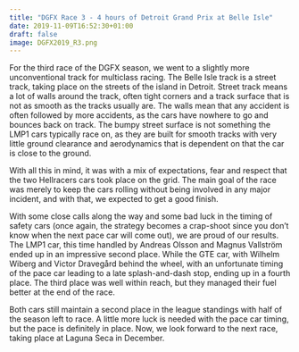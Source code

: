 ```yaml
---
title: "DGFX Race 3 - 4 hours of Detroit Grand Prix at Belle Isle"
date: 2019-11-09T16:52:30+01:00
draft: false
image: DGFX2019_R3.png
---
```



For the third race of the DGFX season, we went to a slightly more unconventional track for multiclass racing. The Belle Isle track is a street track, taking place on the streets of the island in Detroit. Street track means a lot of walls around the track, often tight corners and a track surface that is not as smooth as the tracks usually are. The walls mean that any accident is often followed by more accidents, as the cars have nowhere to go and bounces back on track. The bumpy street surface is not something the LMP1 cars typically race on, as they are built for smooth tracks with very little ground clearance and aerodynamics that is dependent on that the car is close to the ground.

With all this in mind, it was with a mix of expectations, fear and respect that the two Hellracers cars took place on the grid. The main goal of the race was merely to keep the cars rolling without being involved in any major incident, and with that, we expected to get a good finish.

With some close calls along the way and some bad luck in the timing of safety cars (once again, the strategy becomes a crap-shoot since you don’t know when the next pace car will come out), we are proud of our results. The LMP1 car, this time handled by Andreas Olsson and Magnus Vallström ended up in an impressive second place. While the GTE car, with Wilhelm Wiberg and Victor Dravegård behind the wheel, with an unfortunate timing of the pace car leading to a late splash-and-dash stop, ending up in a fourth place. The third place was well within reach, but they managed their fuel better at the end of the race.

Both cars still maintain a second place in the league standings with half of the season left to race. A little more luck is needed with the pace car timing, but the pace is definitely in place. Now, we look forward to the next race, taking place at Laguna Seca in December.

